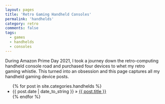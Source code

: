 ```yaml
---
layout: pages
title: 'Retro Gaming Handheld Consoles'
permalink: 'handhelds'
category: retro
comments: false
tags:
  - games
  - handhelds
  - consoles
---
```


During Amazon Prime Day 2021, I took a journey down the retro-computing handheld console road and purchased four devices to whet my retro gaming whistle. This turned into an obsession and this page captures all my handheld gaming device posts.

<ul id="blog-posts" class="posts">
{% for post in site.categories.handhelds %}
    <li><span>{{ post.date | date_to_string }} &raquo; </span><a href="{{ post.url }}">{{ post.title }}</a></li>
{% endfor %}
</ul>
